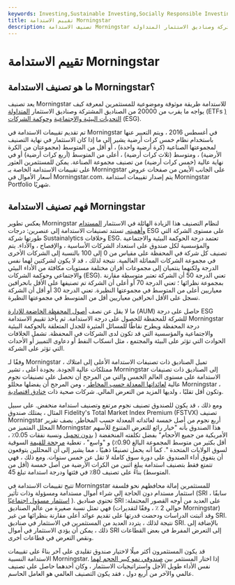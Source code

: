 ```yaml
---
keywords: Investing,Sustainable Investing,Socially Responsible Investing
title: تقييم الاستدامة Morningstar
description: تصنيف الاستدامة Morningstar هو معيار عالمي لتقييم الصناديق المشتركة وصناديق الاستثمار المتداولة &amp; # 39 ؛ الحوكمة البيئية والاجتماعية وحوكمة الشركات.
---
```


# تقييم الاستدامة Morningstar
## ما هو تصنيف الاستدامة Morningstar؟

يعد تصنيف Morningstar للاستدامة طريقة موثوقة وموضوعية للمستثمرين لمعرفة كيف يواجه ما يقرب من 20000 من الصناديق المشتركة وصناديق الاستثمار [المتداولة](/etf) (ETFs [) التحديات البيئية والاجتماعية](/etf) [وحوكمة الشركات](/environmental-social-and-governance-esg-criteria) (ESG).

تم تقديم تقييمات الاستدامة في Morningstar في أغسطس 2016 ، ويتم التعبير عنها باستخدام نظام خمس كرات أرضية يشير إلى ما إذا كان الاستثمار في نهاية التصنيف لمجموعتها الصناعية (كرة أرضية واحدة) ، أو أقل من المتوسط (مجموعتان من الكرة الأرضية) ، ومتوسط (ثلاث كرات أرضية) ، أعلى من المتوسط (أربع كرات أرضية) أو في نهاية عالية (خمس كرات أرضية) من تصنيف مجموعة الصناعة. يمكن للمستثمرين العثور على تقييمات الاستدامة الخاصة بـ Morningstar على الجانب الأيمن من صفحات عروض أسعار الأموال في Morningstar.com. يتم إصدار تقييمات استدامة Morningstar Portfolio شهريًا.

## فهم تصنيف الاستدامة Morningstar

يعكس تطوير Morningstar لنظام التصنيف هذا الزيادة الهائلة في الاستثمار [المستدام وأهميته.](/sustainability) تستند تصنيفات الاستدامة إلى عنصرين: درجات ESG على مستوى الشركة التي طورتها شركة Sustainalytics وخلافات ESG. تعتمد درجة الحوكمة البيئية والاجتماعية والمؤسسية لكل صندوق على استعداد الشركات الأساسية ، والإفصاح ، والأداء. يتم تصنيف كل شركة في المحفظة على مقياس من 0 إلى 100 بالنسبة إلى الشركات الأخرى في مجموعة الشركات المماثلة العالمية. نتيجة لذلك ، قد لا يكون لشركتين لهما نفس الدرجة ولكنهما ينتميان إلى مجموعات أقران مختلفة مستويات مكافئة من الأداء البيئي والاجتماعي وحوكمة الشركات (ESG). تعني الدرجة 50 أن الشركة تعتبر متوسطة مقارنة بمجموعة نظرائها ؛ تعني الدرجة 70 أو أعلى أن الشركة تم تصنيفها على الأقل بانحرافين معياريين أعلى من المتوسط في مجموعتها النظيرة. تعني الدرجة 30 أو أقل أن الشركة تسجل على الأقل انحرافين معياريين أقل من المتوسط في مجموعتها النظيرة.

ما لا يقل عن نصف [أصول المحفظة الخاضعة للإدارة](/aum) (AUM) حاصل على درجة ESG للشركة للمحفظة للحصول على درجة الاستدامة. ثم يأخذ تقييم الاستدامة Morningstar درجة المحفظة ويطرح نقاطًا للمسائل المثيرة للجدل المتعلقة بالحوكمة البيئية والاجتماعية والمؤسسية التي قد تكون لدى الشركات في المحفظة. تشمل الخلافات الحوادث التي تؤثر على البيئة والمجتمع ، مثل انسكاب النفط أو دعاوى التمييز أو الأحداث التي تؤثر على الشركة.

وفقًا لـ Morningstar ، تميل الصناديق ذات تصنيفات الاستدامة الأعلى إلى امتلاك ممتلكات عالية الجودة. بجودة أعلى ، تشير Morningstar إلى الصناديق ذات تصنيفات الاستدامة على مستوى العالم الخمس والتي من المرجح أن تحصل على تصنيفات نجوم عالية [لعائداتها المعدلة حسب المخاطر](/riskadjustedreturn) ، ومن المرجح أن يفضلها محللو Morningstar ، وتكون أقل تقلبًا ، ولديها المزيد من التعرض المالي. شركات صحية ذات [خنادق اقتصادية](/economicmoat).

ومع ذلك ، قد يكون للصندوق تصنيف نجوم مرتفع وتصنيف استدامة منخفض. على سبيل المثال ، يمتلك صندوق Fidelity's Total Market Index Premium (FSTVX) تصنيف Morningstar أربع نجوم من أصل خمسة لعائداته المعدلة حسب المخاطر. يصف تقرير المحلل المتميز من Morningstar هذا الصندوق بأنه "خيار رائع للتعرض المتنوع للأسهم الأمريكية من جميع الأحجام" بفضل تكلفته المنخفضة ( [بدون تحميل](/no-loadfund) ونسبة نفقات 0.05٪ ، أقل بكثير من متوسط المجموعة البالغ 0.90٪) و "واسع" ، تغطية [مرجحة للقيمة](/capitalizationweightedindex) السوقية لسوق الولايات المتحدة ". كما أنه يحمل تصنيفًا ذهبيًا ، مما يشير إلى أن المحللين يتوقعون أن يتفوق أداء الصندوق على دورة سوق كاملة لا تقل عن خمس سنوات. ومع ذلك ، فهي تتمتع فقط بتصنيف استدامة يبلغ اثنين من الكرات الأرضية من أصل خمسة (أقل من المتوسط) بناءً على تصنيف 80٪ في فئتها ودرجة استدامة تبلغ 45.

تتيح تقييمات الاستدامة في Morningstar للمستثمرين إمالة محافظهم نحو فلسفة استثمار مستدام دون الحاجة إلى شراء أموال مستدامة ومسؤولة وذات تأثير (SRI ، سابقًا [استثمار مسؤول اجتماعيًا](/sri) ). تحتوي صناديق SRI على العديد من أوجه القصور المحتملة: فهي تمثل نسبة صغيرة من عالم الصناديق (حوالي 2 ٪ ، وفقًا لتقديرات Morningstar) وقد أثبتت الدراسات ودحضت قدرتها على تقديم عوائد أعلى مقارنة بنظرائها من غير SRI. نتيجة لذلك ، يتردد العديد من المستثمرين في الاستثمار في صناديق SRI. بالإضافة إلى ذلك ، يمكن أن يؤدي الاستثمار في أموال SRI إلى التعرض المفرط في بعض القطاعات ونقص التعرض في قطاعات أخرى.

قد يكون المستثمرون أكثر ميلًا لاختيار صندوق تقليدي على آخر بناءً على تقييمات الاستدامة النسبية Morningstar. إذا اختار المستثمر بين [صندوقي نمو كبير الحجم لهما](/growthfund) نفس الأداء طويل الأجل واستراتيجيات الاستثمار ، وكان أحدهما حاصل على تصنيف عالمي والآخر من أربع دول ، فقد يكون التصنيف العالمي هو العامل الحاسم.

